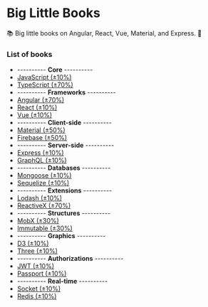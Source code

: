 # Big Little Books

:books: Big little books on Angular, React, Vue, Material, and Express. :memo:

### List of books

* ---------- **Core** ----------
* [JavaScript (±10%)](https://github.com/Shyam-Chen/Big-Little-Books/blob/master/JavaScript.md)
* [TypeScript (±70%)](https://github.com/Shyam-Chen/Big-Little-Books/blob/master/TypeScript.md)
* ---------- **Frameworks** ----------
* [Angular (±70%)](https://github.com/Shyam-Chen/Big-Little-Books/blob/master/Angular/README.md)
* [React (±10%)](https://github.com/Shyam-Chen/Big-Little-Books/blob/master/React/README.md)
* [Vue (±10%)](https://github.com/Shyam-Chen/Big-Little-Books/blob/master/Vue/README.md)
* ---------- **Client-side** ----------
* [Material (±50%)](https://github.com/Shyam-Chen/Big-Little-Books/blob/master/Material.md)
* [Firebase (±50%)](https://github.com/Shyam-Chen/Big-Little-Books/blob/master/Firebase.md)
* ---------- **Server-side** ----------
* [Express (±10%)](https://github.com/Shyam-Chen/Big-Little-Books/blob/master/Express.md)
* [GraphQL (±10%)](https://github.com/Shyam-Chen/Big-Little-Books/blob/master/GraphQL.md)
* ---------- **Databases** ----------
* [Mongoose (±10%)](https://github.com/Shyam-Chen/Big-Little-Books/blob/master/Mongoose.md)
* [Sequelize (±10%)](https://github.com/Shyam-Chen/Big-Little-Books/blob/master/Sequelize.md)
* ---------- **Extensions** ----------
* [Lodash (±10%)](https://github.com/Shyam-Chen/Big-Little-Books/blob/master/Lodash.md)
* [ReactiveX (±70%)](https://github.com/Shyam-Chen/Big-Little-Books/blob/master/ReactiveX.md)
* ---------- **Structures** ----------
* [MobX (±30%)](https://github.com/Shyam-Chen/Big-Little-Books/blob/master/MobX.md)
* [Immutable (±30%)](https://github.com/Shyam-Chen/Big-Little-Books/blob/master/Immutable.md)
* ---------- **Graphics** ----------
* [D3 (±10%)](https://github.com/Shyam-Chen/Big-Little-Books/blob/master/D3.md)
* [Three (±10%)](https://github.com/Shyam-Chen/Big-Little-Books/blob/master/Three.md)
* ---------- **Authorizations** ----------
* [JWT (±10%)](https://github.com/Shyam-Chen/Big-Little-Books/blob/master/JWT.md)
* [Passport (±10%)](https://github.com/Shyam-Chen/Big-Little-Books/blob/master/Passport.md)
* ---------- **Real-time** ----------
* [Socket (±10%)](https://github.com/Shyam-Chen/Big-Little-Books/blob/master/Socket.md)
* [Redis (±10%)](https://github.com/Shyam-Chen/Big-Little-Books/blob/master/Redis.md)
